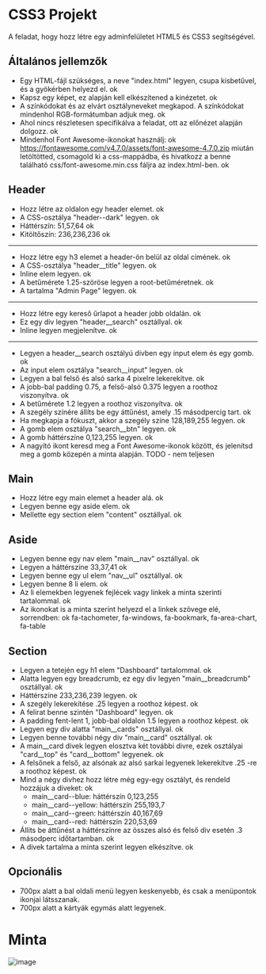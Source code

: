 # CSS3 Projekt
A feladat, hogy hozz létre egy adminfelületet HTML5 és CSS3 segítségével.

## Általános jellemzők

- Egy HTML-fájl szükséges, a neve "index.html" legyen, csupa kisbetűvel, és a gyökérben helyezd el. ok
- Kapsz egy képet, ez alapján kell elkészítened a kinézetet. ok
- A színkódokat és az elvárt osztályneveket megkapod. A színkódokat mindenhol RGB-formátumban adjuk meg. ok
- Ahol nincs részletesen specifikálva a feladat, ott az előnézet alapján dolgozz. ok
- Mindenhol Font Awesome-ikonokat használj: ok
https://fontawesome.com/v4.7.0/assets/font-awesome-4.7.0.zip
miután letöltötted, csomagold ki a css-mappádba, és hivatkozz a benne található css/font-awesome.min.css fáljra az index.html-ben. ok

## Header   
- Hozz létre az oldalon egy header elemet. ok
- A CSS-osztálya "header--dark" legyen. ok
- Háttérszín: 51,57,64 ok
- Kitöltőszín: 236,236,236 ok
---
- Hozz létre egy h3 elemet a header-ön belül az oldal címének. ok
- A CSS-osztálya "header__title" legyen. ok
- Inline elem legyen. ok
- A betűmérete 1.25-szöröse legyen a root-betűméretnek. ok
- A tartalma "Admin Page" legyen. ok
---
- Hozz létre egy kereső űrlapot a header jobb oldalán. ok
- Ez egy div legyen "header__search" osztállyal. ok
- Inline legyen megjelenítve. ok
---
- Legyen a header__search osztályú divben egy input elem és egy gomb. ok
- Az input elem osztálya "search__input" legyen. ok
- Legyen a bal felső és alsó sarka 4 pixelre lekerekítve. ok
- A jobb-bal padding 0.75, a felső-alsó 0.375 legyen a roothoz viszonyítva. ok
- A betűmérete 1.2 legyen a roothoz viszonyítva. ok
- A szegély színére állíts be egy áttűnést, amely .15 másodpercig tart. ok
- Ha megkapja a fókuszt, akkor a szegély színe 128,189,255 legyen. ok
- A gomb elem osztálya "search__btn" legyen. ok
- A gomb háttérszíne 0,123,255 legyen. ok
- A nagyító ikont keresd meg a Font Awesome-ikonok között, és jelenítsd meg a gomb közepén a minta alapján. TODO - nem teljesen

## Main
- Hozz létre egy main elemet a header alá. ok
- Legyen benne egy aside elem. ok
- Mellette egy section elem "content" osztállyal. ok

## Aside
- Legyen benne egy nav elem "main__nav" osztállyal. ok
- Legyen a háttérszíne 33,37,41 ok
- Legyen benne egy ul elem "nav__ul" osztállyal. ok
- Legyen benne 8 li elem. ok
- Az li elemekben legyenek fejlécek vagy linkek a minta szerinti tartalommal. ok
- Az ikonokat is a minta szerint helyezd el a linkek szövege elé, sorrendben: ok
fa-tachometer, fa-windows, fa-bookmark, fa-area-chart, fa-table 

## Section
- Legyen a tetején egy h1 elem "Dashboard" tartalommal. ok
- Alatta legyen egy breadcrumb, ez egy div legyen "main__breadcrumb" osztállyal. ok
- Háttérszíne 233,236,239 legyen. ok
- A szegély lekerekítése .25 legyen a roothoz képest. ok
- A felirat benne szintén "Dashboard" legyen. ok
- A padding fent-lent 1, jobb-bal oldalon 1.5 legyen a roothoz képest. ok
- Legyen egy div alatta "main__cards" osztállyal. ok
- Legyen benne további négy div "main__card" osztállyal. ok
- A main__card divek legyen elosztva két további divre, ezek osztályai "card__top" és "card__bottom" legyenek. ok
- A felsőnek a felső, az alsónak az alsó sarkai legyenek lekerekítve .25 -re a roothoz képest. ok
- Mind a négy divhez hozz létre még egy-egy osztályt, és rendeld hozzájuk a diveket: ok
   - main__card--blue: háttérszín 0,123,255
   - main__card--yellow: háttérszín 255,193,7
   - main__card--green: háttérszín 40,167,69
   - main__card--red: háttérszín 220,53,69
- Állíts be áttűnést a háttérszínre az összes alsó és felső div esetén .3 másodperc időtartamban. ok
- A divek tartalma a minta szerint legyen elkészítve. ok

## Opcionális
- 700px alatt a bal oldali menü legyen keskenyebb, és csak a menüpontok ikonjai látsszanak.
- 700px alatt a kártyák egymás alatt legyenek.   

# Minta
![image](https://user-images.githubusercontent.com/68642008/182177865-54a911fa-4115-49a2-afe1-d45e8107cb5f.png)

